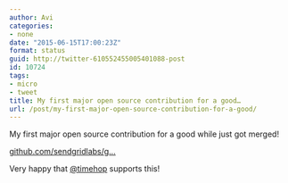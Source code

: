 ```yaml
---
author: Avi
categories:
- none
date: "2015-06-15T17:00:23Z"
format: status
guid: http://twitter-610552455005401088-post
id: 10724
tags:
- micro
- tweet
title: My first major open source contribution for a good…
url: /post/my-first-major-open-source-contribution-for-a-good/
---
```

My first major open source contribution for a good while just got merged!

[github.com/sendgridlabs/g…](https://github.com/sendgridlabs/go-kinesis/pull/38)

Very happy that [@timehop](http://twitter.com/timehop) supports this!